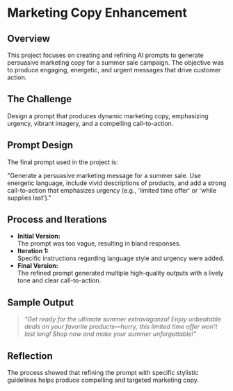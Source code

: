 # Marketing Copy Enhancement

## Overview
This project focuses on creating and refining AI prompts to generate persuasive marketing copy for a summer sale campaign. The objective was to produce engaging, energetic, and urgent messages that drive customer action.

## The Challenge
Design a prompt that produces dynamic marketing copy, emphasizing urgency, vibrant imagery, and a compelling call-to-action.

## Prompt Design
The final prompt used in the project is:

"Generate a persuasive marketing message for a summer sale. Use energetic language, include vivid descriptions of products, and add a strong call-to-action that emphasizes urgency (e.g., 'limited time offer' or 'while supplies last')."

## Process and Iterations
- **Initial Version:**  
  The prompt was too vague, resulting in bland responses.
- **Iteration 1:**  
  Specific instructions regarding language style and urgency were added.
- **Final Version:**  
  The refined prompt generated multiple high-quality outputs with a lively tone and clear call-to-action.

## Sample Output
> *"Get ready for the ultimate summer extravaganza! Enjoy unbeatable deals on your favorite products—hurry, this limited time offer won't last long! Shop now and make your summer unforgettable!"*

## Reflection
The process showed that refining the prompt with specific stylistic guidelines helps produce compelling and targeted marketing copy.
